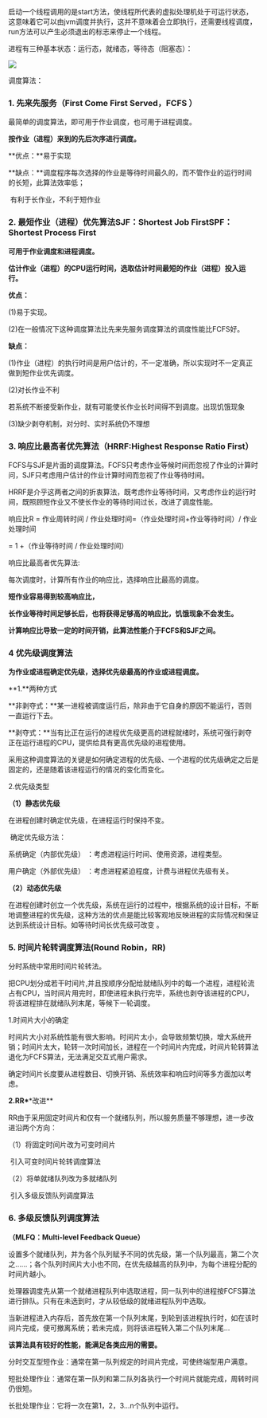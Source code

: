 启动一个线程调用的是start方法，使线程所代表的虚拟处理机处于可运行状态，这意味着它可以由jvm调度并执行，这并不意味着会立即执行，还需要线程调度，run方法可以产生必须退出的标志来停止一个线程。

进程有三种基本状态：运行态，就绪态，等待态（阻塞态）：

![](http://s5.sinaimg.cn/mw690/001EnCu2ty6HFtEZaW8f4&690?_=5506209)

调度算法：

### 1. 先来先服务（First Come First Served，FCFS ）

最简单的调度算法，即可用于作业调度，也可用于进程调度。

**按作业（进程）来到的先后次序进行调度。**

**优点：**易于实现

**缺点：**调度程序每次选择的作业是等待时间最久的，而不管作业的运行时间的长短，此算法效率低；

​ 有利于长作业，不利于短作业

### 2. 最短作业（进程）优先算法SJF：Shortest Job FirstSPF：Shortest Process First

**可用于作业调度和进程调度。**

**估计作业（进程）的CPU运行时间，选取估计时间最短的作业（进程）投入运行。**

**优点：**

\(1\)易于实现。

\(2\)在一般情况下这种调度算法比先来先服务调度算法的调度性能比FCFS好。

**缺点：**

\(1\)作业（进程）的执行时间是用户估计的，不一定准确，所以实现时不一定真正做到短作业优先调度。

\(2\)对长作业不利

若系统不断接受新作业，就有可能使长作业长时间得不到调度。出现饥饿现象

\(3\)缺少剥夺机制，对分时、实时系统仍不理想

### 3. 响应比最高者优先算法（HRRF:Highest Response Ratio First）

FCFS与SJF是片面的调度算法。FCFS只考虑作业等候时间而忽视了作业的计算时问，SJF只考虑用户估计的作业计算时间而忽视了作业等待时间。

HRRF是介乎这两者之间的折衷算法，既考虑作业等待时间，又考虑作业的运行时间，既照顾短作业又不使长作业的等待时间过长，改进了调度性能。

响应比R = 作业周转时间 / 作业处理时间=（作业处理时间+作业等待时间）/ 作业处理时间

= 1 +（作业等待时间 / 作业处理时间）

响应比最高者优先算法:

每次调度时，计算所有作业的响应比，选择响应比最高的调度。

**短作业容易得到较高响应比，**

**长作业等待时间足够长后，也将获得足够高的响应比，饥饿现象不会发生。**

**计算响应比导致一定的时间开销，此算法性能介于FCFS和SJF之间。**

### 4 优先级调度算法

**为作业或进程确定优先级，选择优先级最高的作业或进程调度。**

**1.**两种方式

**非剥夺式：**某一进程被调度运行后，除非由于它自身的原因不能运行，否则一直运行下去。

**剥夺式：**当有比正在运行的进程优先级更高的进程就绪时，系统可强行剥夺正在运行进程的CPU，提供给具有更高优先级的进程使用。

采用这种调度算法的关键是如何确定进程的优先级、一个进程的优先级确定之后是固定的，还是随着该进程运行的情况的变化而变化。

2.优先级类型

**（1）静态优先级**

在进程创建时确定优先级，在进程运行时保持不变。

​ 确定优先级方法：

系统确定（内部优先级） ：考虑进程运行时间、使用资源，进程类型。

用户确定（外部优先级） ：考虑进程紧迫程度，计费与进程优先级有关。

**（2）动态优先级**

在进程创建时创立一个优先级，系统在运行的过程中，根据系统的设计目标，不断地调整进程的优先级，这种方法的优点是能比较客观地反映进程的实际情况和保证达到系统设计目标。如等待时间长优先级可改变 。

### 5. 时间片轮转调度算法\(Round Robin，RR\)

分时系统中常用时间片轮转法。

把CPU划分成若干时间片,并且按顺序分配给就绪队列中的每一个进程，进程轮流占有CPU，当时间片用完时，即使进程未执行完毕，系统也剥夺该进程的CPU，将该进程排在就绪队列末尾，等候下一轮调度。

1.时间片大小的确定

时间片大小对系统性能有很大影响。时间片太小，会导致频繁切换，增大系统开销；时间片太大，轮转一次时间加长，进程在一个时间片内完成，时间片轮转算法退化为FCFS算法，无法满足交互式用户需求。

确定时间片长度要从进程数目、切换开销、系统效率和响应时间等多方面加以考虑。

**2.RR\***\*改进\*\*

RR由于采用固定时间片和仅有一个就绪队列，所以服务质量不够理想，进一步改进沿两个方向：

（1）将固定时间片改为可变时间片

​ 引入可变时间片轮转调度算法

（2）将单就绪队列改为多就绪队列

​ 引入多级反馈队列调度算法

### 6. 多级反馈队列调度算法

**（MLFQ：Multi-level Feedback Queue）**

设置多个就绪队列，并为各个队列赋予不同的优先级，第一个队列最高，第二个次之……；各个队列时间片大小也不同，在优先级越高的队列中，为每个进程分配的时间片越小。

处理器调度先从第一个就绪进程队列中选取进程，同一队列中的进程按FCFS算法进行排队。只有在未选到时，才从较低级的就绪进程队列中选取。

当新进程进入内存后，首先放在第一个队列末尾，到轮到该进程执行时，如在该时间片完成，便可撤离系统；若未完成，则将该进程转入第二个队列末尾…

**该算法具有较好的性能，能满足各类应用的需要。**

分时交互型短作业：通常在第一队列规定的时间片完成，可使终端型用户满意。

短批处理作业：通常在第一队列和第二队列各执行一个时间片就能完成，周转时间仍很短。

长批处理作业：它将一次在第1，2，3…n个队列中运行。

